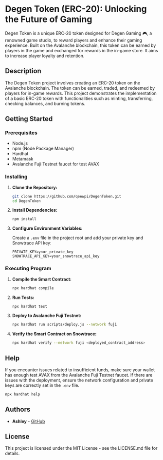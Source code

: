 # Degen Token (ERC-20): Unlocking the Future of Gaming

Degen Token is a unique ERC-20 token designed for Degen Gaming 🎮, a renowned game studio, to reward players and enhance their gaming experience. Built on the Avalanche blockchain, this token can be earned by players in the game and exchanged for rewards in the in-game store. It aims to increase player loyalty and retention.

## Description

The Degen Token project involves creating an ERC-20 token on the Avalanche blockchain. The token can be earned, traded, and redeemed by players for in-game rewards. This project demonstrates the implementation of a basic ERC-20 token with functionalities such as minting, transferring, checking balances, and burning tokens.

## Getting Started

### Prerequisites

- Node.js
- npm (Node Package Manager)
- Hardhat
- Metamask
- Avalanche Fuji Testnet faucet for test AVAX

### Installing

1. **Clone the Repository:**

   ```bash
   git clone https://github.com/qeewpi/DegenToken.git
   cd DegenToken
   ```

2. **Install Dependencies:**

   ```bash
   npm install
   ```

3. **Configure Environment Variables:**

   Create a `.env` file in the project root and add your private key and Snowtrace API key:

   ```plaintext
   PRIVATE_KEY=your_private_key
   SNOWTRACE_API_KEY=your_snowtrace_api_key
   ```

### Executing Program

1. **Compile the Smart Contract:**

   ```bash
   npx hardhat compile
   ```

2. **Run Tests:**

   ```bash
   npx hardhat test
   ```

3. **Deploy to Avalanche Fuji Testnet:**

   ```bash
   npx hardhat run scripts/deploy.js --network fuji
   ```

4. **Verify the Smart Contract on Snowtrace:**

   ```bash
   npx hardhat verify --network fuji <deployed_contract_address>
   ```

## Help

If you encounter issues related to insufficient funds, make sure your wallet has enough test AVAX from the Avalanche Fuji Testnet faucet. If there are issues with the deployment, ensure the network configuration and private keys are correctly set in the `.env` file.

```bash
npx hardhat help
```

## Authors

- **Ashley** - [GitHub](https://github.com/qeewpi)

## License

This project is licensed under the MIT License - see the LICENSE.md file for details.
